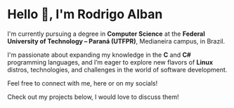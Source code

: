<h1>Hello 👋, I'm Rodrigo Alban</h1>

<p>I'm currently pursuing a degree in <strong>Computer Science</strong> at the <strong>Federal University of Technology – Paraná (UTFPR)</strong>, Medianeira campus, in Brazil.</p>

<p>I'm passionate about expanding my knowledge in the <strong>C</strong> and <strong>C#</strong> programming languages, and I’m eager to explore new flavors of <strong>Linux</strong> distros, technologies, and challenges in the world of software development.</p>

<p>Feel free to connect with me, here or on my socials!</p>

<p>Check out my projects below, I would love to discuss them!</p>
